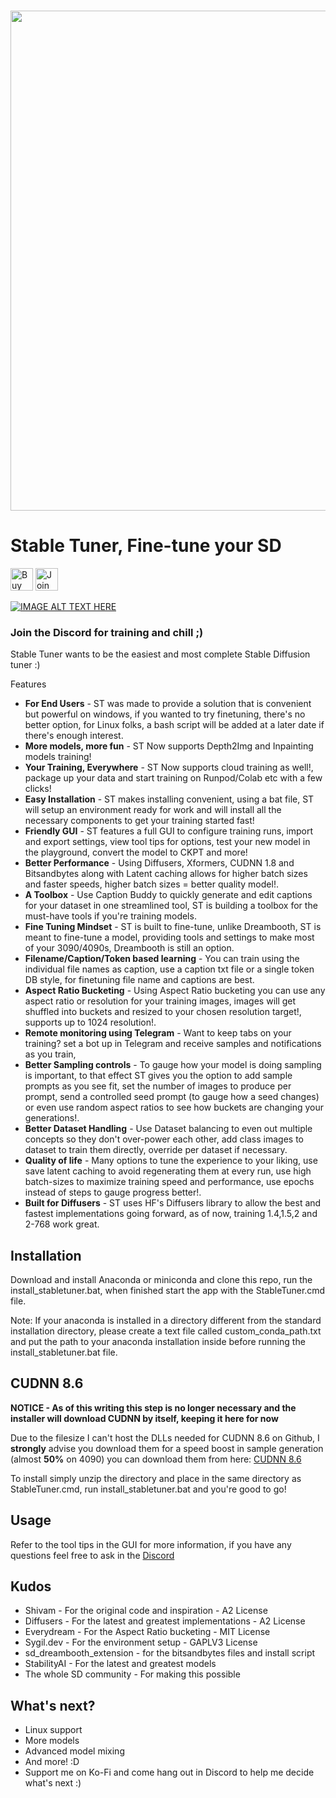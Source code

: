 <p align="center">
    <br>
    <img src="https://i.imgur.com/uqO9rAd.png" width="800"/>
    <br>
<p>

# Stable Tuner, Fine-tune your SD

<a href='https://ko-fi.com/O4O5GU04F' target='_blank'><img height='36' style='border:0px;height:36px;' src='https://storage.ko-fi.com/cdn/kofi2.png?v=3' border='0' alt='Buy Me a Coffee at ko-fi.com' /></a> <a href='https://discord.gg/DahNECrBUZ' target='_blank'><img height='36' style='border:0px;height:36px;' src='https://cincydiscord.com/wp-content/uploads/2019/02/CINCYDISCORDJOIN.png' border='0' alt='Join the discord :)' /></a>

[![IMAGE ALT TEXT HERE](https://img.youtube.com/vi/36Z4ETFZx94/0.jpg)](https://www.youtube.com/watch?v=36Z4ETFZx94)

### Join the Discord for training and chill ;)

Stable Tuner wants to be the easiest and most complete Stable Diffusion tuner :)

Features

- **For End Users** - ST was made to provide a solution that is convenient but powerful on windows, if you wanted to try finetuning, there's no better option, for Linux folks, a bash script will be added at a later date if there's enough interest.
- **More models, more fun** - ST Now supports Depth2Img and Inpainting models training!
- **Your Training, Everywhere** - ST Now supports cloud training as well!, package up your data and start training on Runpod/Colab etc with a few clicks!
- **Easy Installation** - ST makes installing convenient, using a bat file, ST will setup an environment ready for work and will install all the necessary components to get your training started fast!
- **Friendly GUI** - ST features a full GUI to configure training runs, import and export settings, view tool tips for options, test your new model in the playground, convert the model to CKPT and more!
- **Better Performance** - Using Diffusers, Xformers, CUDNN 1.8 and Bitsandbytes along with Latent caching allows for higher batch sizes and faster speeds, higher batch sizes = better quality model!.
- **A Toolbox** - Use Caption Buddy to quickly generate and edit captions for your dataset in one streamlined tool, ST is building a toolbox for the must-have tools if you're training models.
- **Fine Tuning Mindset** - ST is built to fine-tune, unlike Dreambooth, ST is meant to fine-tune a model, providing tools and settings to make most of your 3090/4090s, Dreambooth is still an option.
- **Filename/Caption/Token based learning** - You can train using the individual file names as caption, use a caption txt file or a single token DB style, for finetuning file name and captions are best.
- **Aspect Ratio Bucketing** - Using Aspect Ratio bucketing you can use any aspect ratio or resolution for your training images, images will get shuffled into buckets and resized to your chosen resolution target!, supports up to 1024 resolution!.
- **Remote monitoring using Telegram** - Want to keep tabs on your training? set a bot up in Telegram and receive samples and notifications as you train,
- **Better Sampling controls** - To gauge how your model is doing sampling is important, to that effect ST gives you the option to add sample prompts as you see fit, set the number of images to produce per prompt, send a controlled seed prompt (to gauge how a seed changes) or even use random aspect ratios to see how buckets are changing your generations!.
- **Better Dataset Handling** - Use Dataset balancing to even out multiple concepts so they don't over-power each other, add class images to dataset to train them directly, override per dataset if necessary.
- **Quality of life** - Many options to tune the experience to your liking, use save latent caching to avoid regenerating them at every run, use high batch-sizes to maximize training speed and performance, use epochs instead of steps to gauge progress better!.
- **Built for Diffusers** - ST uses HF's Diffusers library to allow the best and fastest implementations going forward, as of now, training 1.4,1.5,2 and 2-768 work great.

## Installation

Download and install Anaconda or miniconda and clone this repo, run the install_stabletuner.bat, when finished start the app with the StableTuner.cmd file.

Note: If your anaconda is installed in a directory different from the standard installation directory, please create a text file called custom_conda_path.txt and put the path to your anaconda installation inside before running the install_stabletuner.bat file.

## CUDNN 8.6

**NOTICE - As of this writing this step is no longer necessary and the installer will download CUDNN by itself, keeping it here for now**

Due to the filesize I can't host the DLLs needed for CUDNN 8.6 on Github, I **strongly** advise you download them for a speed boost in sample generation (almost **50%** on 4090) you can download them from here: <a href="https://b1.thefileditch.ch/mwxKTEtelILoIbMbruuM.zip">CUDNN 8.6</a>

To install simply unzip the directory and place in the same directory as StableTuner.cmd, run install_stabletuner.bat and you're good to go!

## Usage

Refer to the tool tips in the GUI for more information, if you have any questions feel free to ask in the <a href="https://discord.gg/DahNECrBUZ">Discord</a>

## Kudos

- Shivam - For the original code and inspiration - A2 License
- Diffusers - For the latest and greatest implementations - A2 License
- Everydream - For the Aspect Ratio bucketing - MIT License
- Sygil.dev - For the environment setup - GAPLV3 License
- sd_dreambooth_extension - for the bitsandbytes files and install script
- StabilityAI - For the latest and greatest models
- The whole SD community - For making this possible

## What's next?

- Linux support
- More models
- Advanced model mixing
- And more! :D
- Support me on Ko-Fi and come hang out in Discord to help me decide what's next :)
